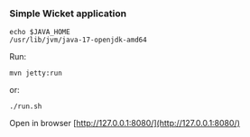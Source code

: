 ### Simple Wicket application

````shell
echo $JAVA_HOME
/usr/lib/jvm/java-17-openjdk-amd64
````

Run:

````shell
mvn jetty:run
````

or:

````shell
./run.sh
````

Open in browser [http://127.0.0.1:8080/](http://127.0.0.1:8080/) 
